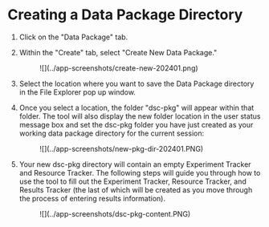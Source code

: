 
# Creating a Data Package Directory

1. Click on the "Data Package" tab. 
2. Within the "Create" tab, select "Create New Data Package."

    <figure markdown>
        ![](../app-screenshots/create-new-202401.png)
        <figcaption></figcaption>
    </figure>

3. Select the location where you want to save the Data Package directory in the File Explorer pop up window.
4. Once you select a location, the folder "dsc-pkg" will appear within that folder. The tool will also display the new folder location in the user status message box and set the dsc-pkg folder you have just created as your working data package directory for the current session:

    <figure markdown>
        ![](../app-screenshots/new-pkg-dir-202401.PNG)
        <figcaption></figcaption>
    </figure>

5. Your new dsc-pkg directory will contain an empty Experiment Tracker and Resource Tracker. The following steps will guide you through how to use the tool to fill out the Experiment Tracker, Resource Tracker, and Results Tracker (the last of which will be created as you move through the process of entering results information).

    <figure markdown>
        ![](../app-screenshots/dsc-pkg-content.PNG)
        <figcaption></figcaption>
    </figure>
